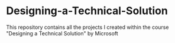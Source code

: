 # Designing-a-Technical-Solution
This repository contains all the projects I created within the course "Designing a Technical Solution" by Microsoft
